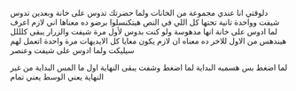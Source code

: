 دلوقتي انا عندي مجموعة من الخانات 
ولما حضرتك تدوس على خانة وبعدين تدوس شيفت وواحدة تانية تحتها كل اللي في النص هيتكنسلوا برضو
ده معناها اني لازم اعرف لما ادوس على خانة انها مدهوسة
ولو كنت بدوس لأول مرة شيفت والزرار يبقى كلللل هيندهس من الاول للاخر
ده معناه ان لازم يكون معايا كل الايديهات مرة واحدة اتعمل لهم سيليكت
ولما ادوس على شيفت وعنصر 

لما اضغط بس هسميه البداية 
لما اضغط وشفت يبقى النهاية
اول ما المس البداية من غير النهاية يعني الوسط يعني تمام